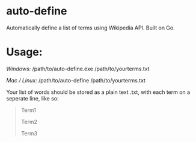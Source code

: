 # auto-define
Automatically define a list of terms using Wikipedia API. Built on Go.

# Usage: 

*Windows:* /path/to/auto-define.exe /path/to/yourterms.txt

*Mac / Linux:* /path/to/auto-define /path/to/yourterms.txt

Your list of words should be stored as a plain text .txt, with each term on a seperate line, like so:

> Term1
> 
> Term2
> 
> Term3
